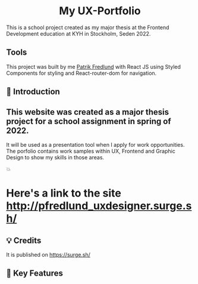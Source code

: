 <h1 align="center">  My UX-Portfolio </h1>

This is a school project created as my major thesis at the Frontend Development education at KYH in Stockholm, Seden 2022.

## Tools

This project was built by me <a href="https://github.com/patrik-fredlund">Patrik Fredlund</a> with React JS using Styled Components for styling and React-router-dom for navigation.


 ## :seedling: Introduction
  
## This website was created as a major thesis project for a school assignment in spring of 2022.
It will be used as a presentation tool when I apply for work opportunities. 
The porfolio contains work samples within UX, Frontend and Graphic Design to show my skills in those areas.

:boom: 
# Here's a link to the site http://pfredlund_uxdesigner.surge.sh/

## :bulb: Credits
It is published on https://surge.sh/

## :tada: Key Features






